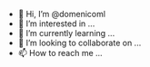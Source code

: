 - 👋 Hi, I’m @domenicoml
- 👀 I’m interested in ...
- 🌱 I’m currently learning ...
- 💞️ I’m looking to collaborate on ...
- 📫 How to reach me ...

<!---
domenicoml/domenicoml is a ✨ special ✨ repository because its `README.md` (this file) appears on your GitHub profile.
You can click the Preview link to take a look at your changes.
--->
